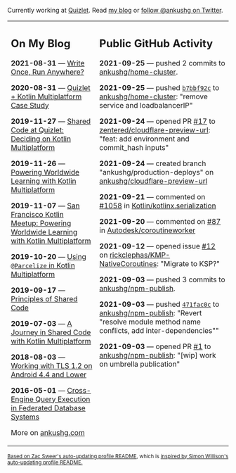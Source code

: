 Currently working at [Quizlet](https://quizlet.com/). Read [my blog](https://ankushg.com/) or [follow @ankushg on Twitter](https://twitter.com/ankushg).

<table><tr><td valign="top" width="40%">

## On My Blog
<!-- blog starts -->
**2021-08-31** — [Write Once, Run Anywhere?](https://ankushg.com/posts/write-once-run-anywhere-increment/)

**2020-08-31** — [Quizlet + Kotlin Multiplatform Case Study](https://ankushg.com/posts/quizlet-kotlin-multiplatform-case-study/)

**2019-11-27** — [Shared Code at Quizlet: Deciding on Kotlin Multiplatform](https://ankushg.com/posts/shared-code-kotlin-multiplatform/)

**2019-11-26** — [Powering Worldwide Learning with Kotlin Multiplatform](https://ankushg.com/speaking/droidcon-sf-2019)

**2019-11-07** — [San Francisco Kotlin Meetup: Powering Worldwide Learning with Kotlin Multiplatform](https://ankushg.com/speaking/sf-kotlin-meetup-2019)

**2019-10-20** — [Using `@Parcelize` in Kotlin Multiplatform](https://ankushg.com/posts/multiplatform-parcelize/)

**2019-09-17** — [Principles of Shared Code](https://ankushg.com/speaking/denver-startup-week-2019)

**2019-07-03** — [A Journey in Shared Code with Kotlin Multiplatform](https://ankushg.com/speaking/droidcon-berlin-2019)

**2018-08-03** — [Working with TLS 1.2 on Android 4.4 and Lower](https://ankushg.com/posts/tls-1.2-on-android/)

**2016-05-01** — [Cross-Engine Query Execution in Federated Database Systems](https://ankushg.com/projects/thesis)
<!-- blog ends -->
More on [ankushg.com](https://ankushg.com/)
</td><td valign="top" width="60%">

## Public GitHub Activity
<!-- githubActivity starts -->
**2021-09-25** — pushed 2 commits to [ankushg/home-cluster](https://api.github.com/repos/ankushg/home-cluster).

**2021-09-25** — pushed [`b7bbf92c`](https://github.com/ankushg/home-cluster/commit/b7bbf92c45131e4b67b5e93e8ecf22c6f0a2e217) to [ankushg/home-cluster](https://api.github.com/repos/ankushg/home-cluster): "remove service and loadbalancerIP"

**2021-09-24** — opened PR [#17](https://github.com/zentered/cloudflare-preview-url/pull/17) to [zentered/cloudflare-preview-url](https://api.github.com/repos/zentered/cloudflare-preview-url): "feat: add environment and commit_hash inputs"

**2021-09-24** — created branch "ankushg/production-deploys" on [ankushg/cloudflare-preview-url](https://api.github.com/repos/ankushg/cloudflare-preview-url)

**2021-09-21** — commented on [#1058](https://github.com/Kotlin/kotlinx.serialization/issues/1058#issuecomment-924121698) in [Kotlin/kotlinx.serialization](https://api.github.com/repos/Kotlin/kotlinx.serialization)

**2021-09-20** — commented on [#87](https://github.com/Autodesk/coroutineworker/pull/87#issuecomment-923269012) in [Autodesk/coroutineworker](https://api.github.com/repos/Autodesk/coroutineworker)

**2021-09-12** — opened issue [#12](https://github.com/rickclephas/KMP-NativeCoroutines/issues/12) on [rickclephas/KMP-NativeCoroutines](https://api.github.com/repos/rickclephas/KMP-NativeCoroutines): "Migrate to KSP?"

**2021-09-03** — pushed 3 commits to [ankushg/npm-publish](https://api.github.com/repos/ankushg/npm-publish).

**2021-09-03** — pushed [`471fac0c`](https://github.com/ankushg/npm-publish/commit/471fac0c4885aad323c95abfd401ee52d91ac441) to [ankushg/npm-publish](https://api.github.com/repos/ankushg/npm-publish): "Revert "resolve module method name conflicts, add inter-dependencies""

**2021-09-03** — opened PR [#1](https://github.com/ankushg/npm-publish/pull/1) to [ankushg/npm-publish](https://api.github.com/repos/ankushg/npm-publish): "[wip] work on umbrella publication"
<!-- githubActivity ends -->
</td></tr></table>

<sub><a href="https://github.com/ZacSweers/ZacSweers">Based on Zac Sweer's auto-updating profile README</a>, which is <a href="https://simonwillison.net/2020/Jul/10/self-updating-profile-readme/">inspired by Simon Willison's auto-updating profile README.</a></sub>